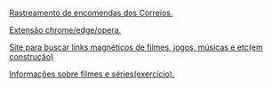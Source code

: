 
<a href="https://www.minhaencomenda.me/">Rastreamento de encomendas dos Correios.</a>

<a href="https://www.minhaencomenda.me/extensao-minha-encomenda">Extensão chrome/edge/opera.</a>

<a href="https://magnetfind.netlify.app/">Site para buscar links magnéticos de filmes, jogos, músicas e etc(em construção)</a>

<a href="https://info-movie.netlify.app/">Informações sobre filmes e séries(exercício).</a>

